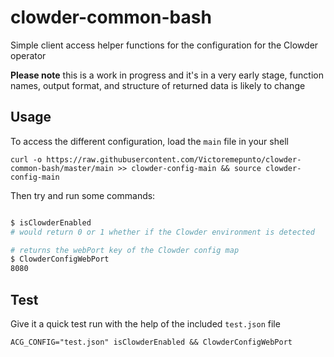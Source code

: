 clowder-common-bash
===================

Simple client access helper functions for the configuration for the Clowder operator

**Please note** this is a work in progress and it's in a very early stage, function names, output format, and structure of returned data is likely to change

Usage
-----

To access the different configuration, load the `main` file in your shell

```
curl -o https://raw.githubusercontent.com/Victoremepunto/clowder-common-bash/master/main >> clowder-config-main && source clowder-config-main
```

Then try and run some commands:

```bash

$ isClowderEnabled
# would return 0 or 1 whether if the Clowder environment is detected

# returns the webPort key of the Clowder config map
$ ClowderConfigWebPort
8080
```

Test
----

Give it a quick test run with the help of the included `test.json` file

```
ACG_CONFIG="test.json" isClowderEnabled && ClowderConfigWebPort
```
